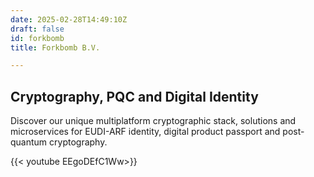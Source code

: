 ```yaml
---
date: 2025-02-28T14:49:10Z
draft: false
id: forkbomb
title: Forkbomb B.V.

---
```


## Cryptography, PQC and Digital Identity

Discover our unique multiplatform cryptographic stack, solutions and microservices for EUDI-ARF identity, digital product passport and post-quantum cryptography.


{{< youtube EEgoDEfC1Ww>}}